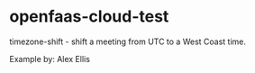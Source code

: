 # openfaas-cloud-test

timezone-shift - shift a meeting from UTC to a West Coast time.

Example by: Alex Ellis
